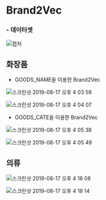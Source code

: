 # Brand2Vec

### - 데이터셋
![캡처](https://user-images.githubusercontent.com/40457277/63262743-c1f44a80-c2c1-11e9-9f2e-82fb76addef2.png)
## 화장품
- GOODS_NAME을 이용한 Brand2Vec

![스크린샷 2019-08-17 오후 4 03 59](https://user-images.githubusercontent.com/40457277/63207882-b873b280-c108-11e9-9c90-5770f2e5193b.png)

![스크린샷 2019-08-17 오후 4 04 07](https://user-images.githubusercontent.com/40457277/63207885-c32e4780-c108-11e9-85d9-7cdb7eb67a09.png)

- GOODS_CATE을 이용한 Brand2Vec

![스크린샷 2019-08-17 오후 4 05 38](https://user-images.githubusercontent.com/40457277/63208011-42704b00-c10a-11e9-9db8-cd66fb39a76d.png)

![스크린샷 2019-08-17 오후 4 05 49](https://user-images.githubusercontent.com/40457277/63208012-4d2ae000-c10a-11e9-90b3-92577e1bdaa5.png)
## 의류
![스크린샷 2019-08-17 오후 4 18 08](https://user-images.githubusercontent.com/40457277/63208058-e2c66f80-c10a-11e9-87d7-614d7282bd2f.png)


![스크린샷 2019-08-17 오후 4 18 14](https://user-images.githubusercontent.com/40457277/63208052-bf032980-c10a-11e9-8f3d-e0ac3fda7ae3.png)

